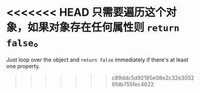 <<<<<<< HEAD
只需要遍历这个对象，如果对象存在任何属性则 `return false`。
=======
Just loop over the object and `return false` immediately if there's at least one property.
>>>>>>> c89ddc5d92195e08e2c32e30526fdb755fec4622

